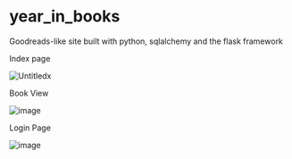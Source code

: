 # year_in_books

Goodreads-like site built with python, sqlalchemy and the flask framework

Index page

![Untitledx](https://github.com/CrissBlack/year_in_books/assets/17780107/b81ad923-3ba0-4d9e-9902-cef60a4b5df0)

Book View

![image](https://github.com/CrissBlack/year_in_books/assets/17780107/df21ee84-fbb5-4b69-9881-929ec377d35f)

Login Page

![image](https://github.com/CrissBlack/year_in_books/assets/17780107/e8c389bd-e62d-4599-af88-071244ff3ec6)


